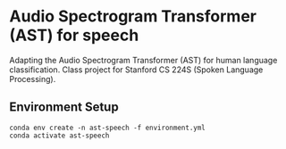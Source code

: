 # Audio Spectrogram Transformer (AST) for speech
Adapting the Audio Spectrogram Transformer (AST) for human language classification. Class project for Stanford CS 224S (Spoken Language Processing).

## Environment Setup
```
conda env create -n ast-speech -f environment.yml
conda activate ast-speech
```
